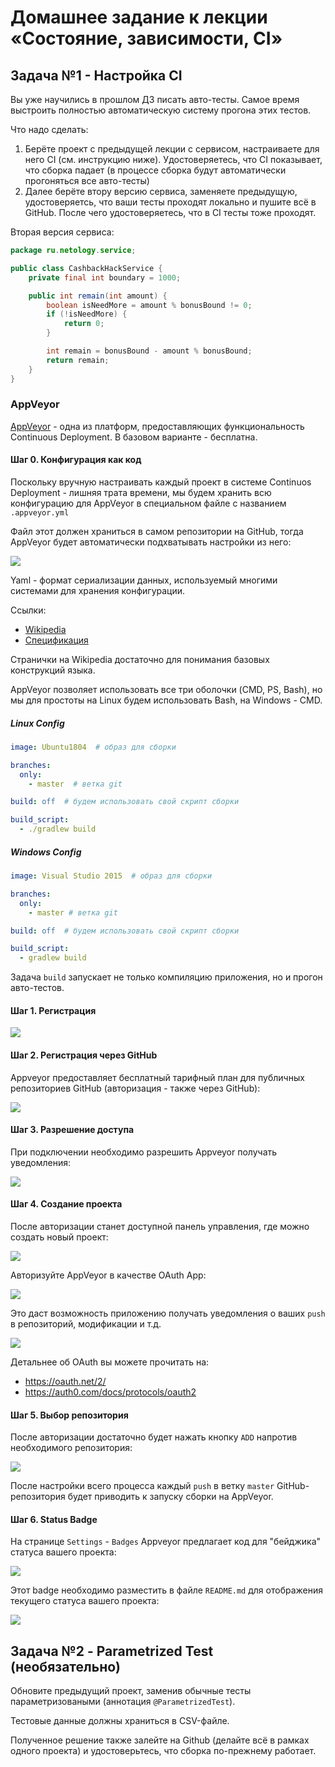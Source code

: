 # Домашнее задание к лекции «Состояние, зависимости, CI»

## Задача №1 - Настройка CI

Вы уже научились в прошлом ДЗ писать авто-тесты. Самое время выстроить полностью автоматическую систему прогона этих тестов.

Что надо сделать:

1. Берёте проект с предыдущей лекции с сервисом, настраиваете для него CI (см. инструкцию ниже). Удостоверяетесь, что CI показывает, что сборка падает (в процессе сборка будут автоматически прогоняться все авто-тесты)
2. Далее берёте втору версию сервиса, заменяете предыдущую, удостоверяетсь, что ваши тесты проходят локально и пушите всё в GitHub. После чего удостоверяетесь, что в CI тесты тоже проходят.

Вторая версия сервиса:

```java
package ru.netology.service;

public class CashbackHackService {
    private final int boundary = 1000;

    public int remain(int amount) {
        boolean isNeedMore = amount % bonusBound != 0;
        if (!isNeedMore) {
            return 0;
        }

        int remain = bonusBound - amount % bonusBound;
        return remain;
    }
}
```

### AppVeyor

[AppVeyor](https://www.appveyor.com) - одна из платформ, предоставляющих функциональность Continuous Deployment. В базовом варианте - бесплатна.

#### Шаг 0. Конфигурация как код

Поскольку вручную настраивать каждый проект в системе Continuos Deployment - лишняя трата времени, мы будем хранить всю конфигурацию для AppVeyor в специальном файле с названием `.appveyor.yml`

Файл этот должен храниться в самом репозитории на GitHub, тогда AppVeyor будет автоматически подхватывать настройки из него:

![](https://i.imgur.com/Gg7B961.png)

Yaml - формат сериализации данных, используемый многими системами для хранения конфигурации.

Ссылки:
* [Wikipedia](https://en.wikipedia.org/wiki/YAML)
* [Спецификация](https://yaml.org/spec/1.2/spec.html)

Странички на Wikipedia достаточно для понимания базовых конструкций языка.

AppVeyor позволяет использовать все три оболочки (CMD, PS, Bash), но мы для простоты на Linux будем использовать Bash, на Windows - CMD.

##### Linux Config

```yaml
image: Ubuntu1804  # образ для сборки

branches:
  only:
    - master  # ветка git

build: off  # будем использовать свой скрипт сборки

build_script:
  - ./gradlew build
```

##### Windows Config

```yaml
image: Visual Studio 2015  # образ для сборки

branches:
  only:
    - master # ветка git

build: off  # будем использовать свой скрипт сборки

build_script:
  - gradlew build
```

Задача `build` запускает не только компиляцию приложения, но и прогон авто-тестов.

#### Шаг 1. Регистрация

![](https://i.imgur.com/Rugmz7D.png)


#### Шаг 2. Регистрация через GitHub

Appveyor предоставляет бесплатный тарифный план для публичных репозиториев GitHub (авторизация - также через GitHub):

![](https://i.imgur.com/jXvftMb.png)

#### Шаг 3. Разрешение доступа

При подключении необходимо разрешить Appveyor получать уведомления:

![](https://i.imgur.com/2Fvcj96.png)

#### Шаг 4. Создание проекта

После авторизации станет доступной панель управления, где можно создать новый проект:

![](https://i.imgur.com/wUBKbYY.png)


Авторизуйте AppVeyor в качестве OAuth App:

![](https://i.imgur.com/oQadLLj.png)

Это даст возможность приложению получать уведомления о ваших `push` в репозиторий, модификации и т.д.

![](https://i.imgur.com/2jwH6Sa.png)

Детальнее об OAuth вы можете прочитать на:
* https://oauth.net/2/
* https://auth0.com/docs/protocols/oauth2


#### Шаг 5. Выбор репозитория

После авторизации достаточно будет нажать кнопку `ADD` напротив необходимого репозитория:

![](https://i.imgur.com/4VQME6j.png)


После настройки всего процесса каждый `push` в ветку `master` GitHub-репозитория будет приводить к запуску сборки на AppVeyor.

#### Шаг 6. Status Badge

На странице `Settings` - `Badges` Appveyor предлагает код для "бейджика" статуса вашего проекта:

![](https://i.imgur.com/DECtZjg.png)


Этот badge необходимо разместить в файле `README.md` для отображения текущего статуса вашего проекта:

![](https://i.imgur.com/V9cOeJO.png)


## Задача №2 - Parametrized Test (необязательно)

Обновите предыдущий проект, заменив обычные тесты параметризоваными (аннотация `@ParametrizedTest`).

Тестовые данные должны храниться в CSV-файле.

Полученное решение также залейте на Github (делайте всё в рамках одного проекта) и удостоверьтесь, что сборка по-прежнему работает.